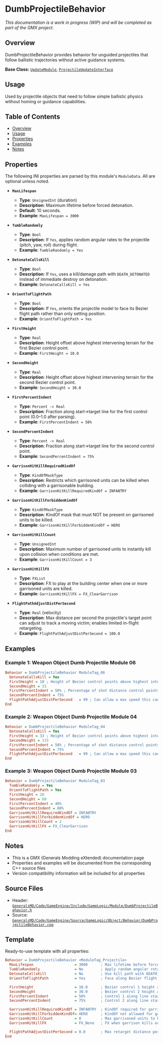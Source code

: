 # DumbProjectileBehavior

*This documentation is a work in progress (WIP) and will be completed as part of the GMX project.*

## Overview

DumbProjectileBehavior provides behavior for unguided projectiles that follow ballistic trajectories without active guidance systems.

**Base Class:** [`UpdateModule`](../../GeneralsMD/Code/GameEngine/Include/GameLogic/Module/UpdateModule.h), [`ProjectileUpdateInterface`](../../GeneralsMD/Code/GameEngine/Include/GameLogic/Module/DumbProjectileBehavior.h)

## Usage

Used by projectile objects that need to follow simple ballistic physics without homing or guidance capabilities.

## Table of Contents

- [Overview](#overview)
- [Usage](#usage)
- [Properties](#properties)
- [Examples](#examples)
- [Notes](#notes)

## Properties

The following INI properties are parsed by this module's `ModuleData`. All are optional unless noted.

- **`MaxLifespan`**
  - **Type**: `UnsignedInt` (duration)
  - **Description**: Maximum lifetime before forced detonation.
  - **Default**: 10 seconds.
  - **Example**: `MaxLifespan = 3000`

- **`TumbleRandomly`**
  - **Type**: `Bool`
  - **Description**: If `Yes`, applies random angular rates to the projectile (pitch, yaw, roll) during flight.
  - **Example**: `TumbleRandomly = Yes`

- **`DetonateCallsKill`**
  - **Type**: `Bool`
  - **Description**: If `Yes`, uses a kill/damage path with `DEATH_DETONATED` instead of immediate destroy on detonation.
  - **Example**: `DetonateCallsKill = Yes`

- **`OrientToFlightPath`**
  - **Type**: `Bool`
  - **Description**: If `Yes`, orients the projectile model to face its Bezier flight path rather than only setting position.
  - **Example**: `OrientToFlightPath = Yes`

- **`FirstHeight`**
  - **Type**: `Real`
  - **Description**: Height offset above highest intervening terrain for the first Bezier control point.
  - **Example**: `FirstHeight = 10.0`

- **`SecondHeight`**
  - **Type**: `Real`
  - **Description**: Height offset above highest intervening terrain for the second Bezier control point.
  - **Example**: `SecondHeight = 30.0`

- **`FirstPercentIndent`**
  - **Type**: `Percent -> Real`
  - **Description**: Fraction along start→target line for the first control point (0.0–1.0 after parsing).
  - **Example**: `FirstPercentIndent = 50%`

- **`SecondPercentIndent`**
  - **Type**: `Percent -> Real`
  - **Description**: Fraction along start→target line for the second control point.
  - **Example**: `SecondPercentIndent = 75%`

- **`GarrisonHitKillRequiredKindOf`**
  - **Type**: `KindOfMaskType`
  - **Description**: Restricts which garrisoned units can be killed when colliding with a garrisonable building.
  - **Example**: `GarrisonHitKillRequiredKindOf = INFANTRY`

- **`GarrisonHitKillForbiddenKindOf`**
  - **Type**: `KindOfMaskType`
  - **Description**: KindOf mask that must NOT be present on garrisoned units to be killed.
  - **Example**: `GarrisonHitKillForbiddenKindOf = HERO`

- **`GarrisonHitKillCount`**
  - **Type**: `UnsignedInt`
  - **Description**: Maximum number of garrisoned units to instantly kill upon collision when conditions are met.
  - **Example**: `GarrisonHitKillCount = 3`

- **`GarrisonHitKillFX`**
  - **Type**: `FXList`
  - **Description**: FX to play at the building center when one or more garrisoned units are killed.
  - **Example**: `GarrisonHitKillFX = FX_ClearGarrison`

- **`FlightPathAdjustDistPerSecond`**
  - **Type**: `Real` (velocity)
  - **Description**: Max distance per second the projectile's target point can adjust to track a moving victim; enables limited in-flight retargeting.
  - **Example**: `FlightPathAdjustDistPerSecond = 100.0`

## Examples

### Example 1: Weapon Object Dumb Projectile Module 06
```ini
Behavior = DumbProjectileBehavior ModuleTag_06
  DetonateCallsKill = Yes
  FirstHeight = 10 ; Height of Bezier control points above highest intervening terrain
  SecondHeight = 33
  FirstPercentIndent = 50% ; Percentage of shot distance control points are placed
  SecondPercentIndent = 75%
  FlightPathAdjustDistPerSecond   = 99 ; Can allow a max speed this can attempt to follow a target. Units are their velocity we can tag.
End
```

### Example 2: Weapon Object Dumb Projectile Module 04
```ini
Behavior = DumbProjectileBehavior ModuleTag_04
  DetonateCallsKill = Yes
  FirstHeight = 33 ; Height of Bezier control points above highest intervening terrain
  SecondHeight = 133
  FirstPercentIndent = 50% ; Percentage of shot distance control points are placed
  SecondPercentIndent = 75%
  FlightPathAdjustDistPerSecond   = 99 ; Can allow a max speed this can attempt to follow a target. Units are their velocity we can tag.
End
```

### Example 3: Weapon Object Dumb Projectile Module 03
```ini
Behavior = DumbProjectileBehavior ModuleTag_03
  TumbleRandomly = Yes
  OrientToFlightPath = Yes
  FirstHeight = 20
  SecondHeight = 60
  FirstPercentIndent = 40%
  SecondPercentIndent = 80%
  GarrisonHitKillRequiredKindOf = INFANTRY
  GarrisonHitKillForbiddenKindOf = HERO
  GarrisonHitKillCount = 2
  GarrisonHitKillFX = FX_ClearGarrison
End
```

## Notes

- This is a GMX (Generals Modding eXtended) documentation page
- Properties and examples will be documented from the corresponding C++ source files
- Version compatibility information will be included for all properties

## Source Files

- Header: [`GeneralsMD/Code/GameEngine/Include/GameLogic/Module/DumbProjectileBehavior.h`](../../GeneralsMD/Code/GameEngine/Include/GameLogic/Module/DumbProjectileBehavior.h)
- Source: [`GeneralsMD/Code/GameEngine/Source/GameLogic/Object/Behavior/DumbProjectileBehavior.cpp`](../../GeneralsMD/Code/GameEngine/Source/GameLogic/Object/Behavior/DumbProjectileBehavior.cpp)

## Template

Ready-to-use template with all properties:

```ini
Behavior = DumbProjectileBehavior <ModuleTag_Projectile>
  MaxLifespan                   = 3000      ; Max lifetime before forced detonation (ms)
  TumbleRandomly                = No        ; Apply random angular rotation if Yes
  DetonateCallsKill             = No        ; Use kill path with DEATH_DETONATED on explode
  OrientToFlightPath            = Yes       ; Face along Bezier flight path

  FirstHeight                   = 10.0      ; Bezier control 1 height above highest terrain
  SecondHeight                  = 30.0      ; Bezier control 2 height above highest terrain
  FirstPercentIndent            = 50%       ; Control 1 along line start→target
  SecondPercentIndent           = 75%       ; Control 2 along line start→target

  GarrisonHitKillRequiredKindOf = INFANTRY  ; KindOf required for garrison kill
  GarrisonHitKillForbiddenKindOf= HERO      ; KindOf not allowed for garrison kill
  GarrisonHitKillCount          = 0         ; Max garrisoned units to kill on hit
  GarrisonHitKillFX             = FX_None   ; FX when garrison kills occur

  FlightPathAdjustDistPerSecond = 0.0       ; Max retarget distance per second during flight
End
```
